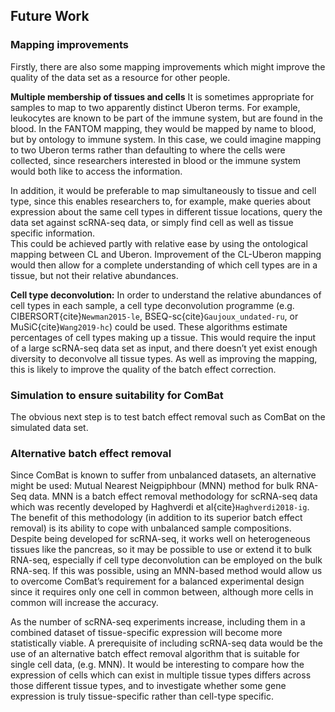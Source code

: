 ## Future Work

### Mapping improvements
Firstly, there are also some mapping improvements which might improve the quality of the data set as a resource for other people. 

**Multiple membership of tissues and cells** 
It is sometimes appropriate for samples to map to two apparently distinct Uberon terms. 
For example, leukocytes are known to be part of the immune system, but are found in the blood. 
In the FANTOM mapping, they would be mapped by name to blood, but by ontology to immune system. 
In this case, we could imagine mapping to two Uberon terms rather than defaulting to where the cells were collected, since researchers interested in blood or the immune system would both like to access the information. 

In addition, it would be preferable to map simultaneously to tissue and cell type, since this enables researchers to, for example, make queries about expression about the same cell types in different tissue locations, query the data set against scRNA-seq data, or simply find cell as well as tissue specific information.  
This could be achieved partly with relative ease by using the ontological mapping between CL and Uberon. 
Improvement of the CL-Uberon mapping would then allow for a complete understanding of which cell types are in a tissue, but not their relative abundances. 

**Cell type deconvolution:**
In order to understand the relative abundances of cell types in each sample, a cell type deconvolution programme (e.g. CIBERSORT{cite}`Newman2015-le`, BSEQ-sc{cite}`Gaujoux_undated-ru`, or MuSiC{cite}`Wang2019-hc`) could be used.
These algorithms estimate percentages of cell types making up a tissue. 
This would require the input of a large scRNA-seq data set as input, and there doesn’t yet exist enough diversity to deconvolve all tissue types.
As well as improving the mapping, this is likely to improve the quality of the batch effect correction.

### Simulation to ensure suitability for ComBat
[//]: # (TODO:Write: medium priority)
The obvious next step is to test batch effect removal such as ComBat on the simulated data set. 

### Alternative batch effect removal
[//]: # (TODO: Make sure I explain somewhere what scRNA is)

Since ComBat is known to suffer from unbalanced datasets, an alternative might be used: Mutual Nearest Neigpiphbour (MNN) method for bulk RNA-Seq data. 
MNN is a batch effect removal methodology for scRNA-seq data which was recently developed by Haghverdi et al{cite}`Haghverdi2018-ig`. 
The benefit of this methodology (in addition to its superior batch effect removal) is its ability to cope with unbalanced sample compositions.  
Despite being developed for scRNA-seq, it works well on heterogeneous tissues like the pancreas, so it may be possible to use or extend it to bulk RNA-seq, especially if cell type deconvolution can be employed on the bulk RNA-seq. 
If this was possible, using an MNN-based method would allow us to overcome ComBat’s requirement for a balanced experimental design since it requires only one cell in common between, although more cells in common will increase the accuracy. 

As the number of scRNA-seq experiments increase, including them in a combined dataset of tissue-specific expression will become more statistically viable. 
A prerequisite of including scRNA-seq data would be the use of an alternative batch effect removal algorithm that is suitable for single cell data, (e.g. MNN).
It would be interesting to compare how the expression of cells which can exist in multiple tissue types differs across those different tissue types, and to investigate whether some gene expression is truly tissue-specific rather than cell-type specific.

